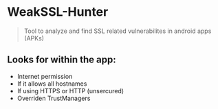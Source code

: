 # WeakSSL-Hunter
> Tool to analyze and find SSL related vulnerabilites in android apps (APKs)   
## Looks for within the app:
- Internet permission
- If it allows all hostnames
- If using HTTPS or HTTP (unsercured)
- Overriden TrustManagers 

